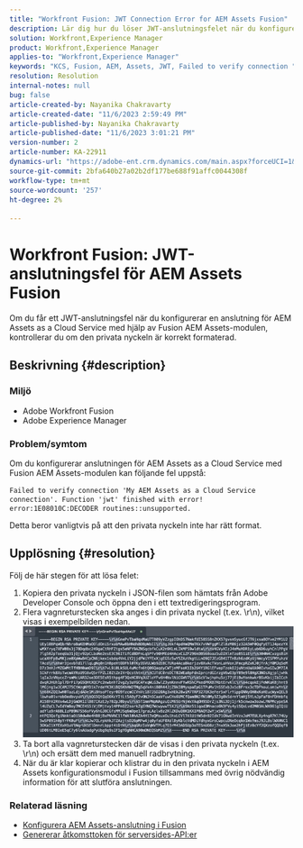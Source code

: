 ```yaml
---
title: "Workfront Fusion: JWT Connection Error for AEM Assets Fusion"
description: Lär dig hur du löser JWT-anslutningsfelet när du konfigurerar en anslutning med AEM Assets Fusion. Formatera den privata nyckeln korrekt.
solution: Workfront,Experience Manager
product: Workfront,Experience Manager
applies-to: "Workfront,Experience Manager"
keywords: "KCS, Fusion, AEM, Assets, JWT, Failed to verify connection "
resolution: Resolution
internal-notes: null
bug: false
article-created-by: Nayanika Chakravarty
article-created-date: "11/6/2023 2:59:49 PM"
article-published-by: Nayanika Chakravarty
article-published-date: "11/6/2023 3:01:21 PM"
version-number: 2
article-number: KA-22911
dynamics-url: "https://adobe-ent.crm.dynamics.com/main.aspx?forceUCI=1&pagetype=entityrecord&etn=knowledgearticle&id=b9511e1f-b57c-ee11-8179-6045bd006295"
source-git-commit: 2bfa640b27a02b2df177be688f91affc0044308f
workflow-type: tm+mt
source-wordcount: '257'
ht-degree: 2%

---
```


# Workfront Fusion: JWT-anslutningsfel för AEM Assets Fusion


Om du får ett JWT-anslutningsfel när du konfigurerar en anslutning för AEM Assets as a Cloud Service med hjälp av Fusion AEM Assets-modulen, kontrollerar du om den privata nyckeln är korrekt formaterad.

## Beskrivning {#description}


### Miljö

- Adobe Workfront Fusion
- Adobe Experience Manager


### Problem/symtom

Om du konfigurerar anslutningen för AEM Assets as a Cloud Service med Fusion AEM Assets-modulen kan följande fel uppstå:


```
Failed to verify connection 'My AEM Assets as a Cloud Service connection'. Function 'jwt' finished with error! error:1E08010C:DECODER routines::unsupported.
```


Detta beror vanligtvis på att den privata nyckeln inte har rätt format.


## Upplösning {#resolution}


Följ de här stegen för att lösa felet:

1. Kopiera den privata nyckeln i JSON-filen som hämtats från Adobe Developer Console och öppna den i ett textredigeringsprogram.
2. Flera vagnreturstecken ska anges i din privata nyckel (t.ex. \r\n), vilket visas i exempelbilden nedan.     ![](assets/3dbe4410-3d5e-ee11-be6f-6045bd006d92.png)
3. Ta bort alla vagnreturstecken där de visas i den privata nyckeln (t.ex. \r\n) och ersätt dem med manuell radbrytning.
4. När du är klar kopierar och klistrar du in den privata nyckeln i AEM Assets konfigurationsmodul i Fusion tillsammans med övrig nödvändig information för att slutföra anslutningen.


### Relaterad läsning

- [Konfigurera AEM Assets-anslutning i Fusion](https://experienceleague.adobe.com/docs/workfront/using/adobe-workfront-fusion/fusion-apps-and-modules/aem-assets-modules.html?lang=en)
- [Genererar åtkomsttoken för serversides-API:er](https://experienceleague.adobe.com/docs/experience-manager-cloud-service/content/implementing/developing/generating-access-tokens-for-server-side-apis.html?lang=en#the-server-to-server-flow)

